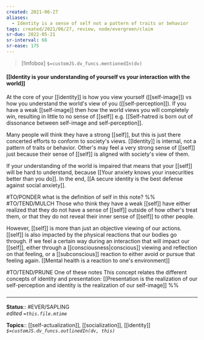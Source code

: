 ```yaml
---
created: 2021-06-27
aliases:
  - Identity is a sense of self not a pattern of traits or behavior
tags: created/2021/06/27, review, node/evergreen/claim
sr-due: 2022-05-21
sr-interval: 66
sr-ease: 175
---
```

> [!infobox]
`$=customJS.dv_funcs.mentionedIn(dv)`

#### [[Identity is your understanding of yourself vs your interaction with the world]] 

At the core of your [[identity]] is how you view yourself ([[self-image]]) vs how you understand the world's view of you ([[self-perception]]).
If you have a weak [[self-image]] then how the world views you will completely win, resulting in little to no sense of [[self]]
e.g. [[Self-hatred is born out of dissonance between self-image and self-perception]].

Many people will think they have a strong [[self]], but this is just there concerted efforts to conform to society's views. [[Identity]] is internal, not a pattern of traits or behavior.
Other's may feel a very strong sense of [[self]] just because their sense of [[self]] is aligned with society's view of them.

If your understanding of the world is impaired that means that your [[self]] will be hard to understand,
because [[Your anxiety knows your insecurities better than you do]].
In the end, [[A secure identity is the best defense against social anxiety]].

#TO/PONDER what is the definition of self in this note?
%%
#TO/TEND/MULCH 
Those who think they have a weak [[self]] have either realized that they do not have a sense of [[self]] outside of how other's treat them, or that they do not reveal their inner sense of [[self]] to other people.

However, [[self]] is more than just an objective viewing of our actions. [[self]] is also impacted by the physical reactions that our bodies go through. If we feel a certain way during an interaction that will impact our [[self]], either through a [[consciousness|conscious]] viewing and reflection on that feeling, or a [[subconscious]] reaction to either avoid or pursue that feeling again. [[Mental health is a reaction to one's environment]]

#TO/TEND/PRUNE One of these notes
This concept relates the different concepts of identity and presentation: [[Presentation is the realization of our self-perception and identity is the realization of our self-image]]
%%

### <hr class="footnote"/>

**Status**:: #EVER/SAPLING  
*edited `=this.file.mtime`*

**Topics**:: [[self-actualization]], [[socialization]], [[identity]]
*`$=customJS.dv_funcs.outlinedIn(dv, this)`*
